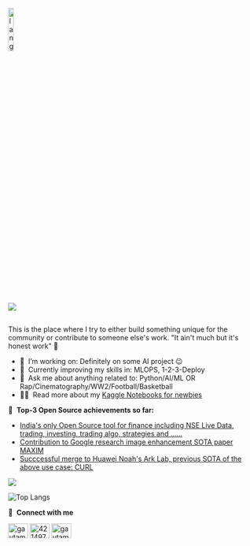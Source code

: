 <p align="left"><img width=15%" src="https://github.com/alansmathew/alansmathew/raw/master/lang.gif" alt="lang image here" /></p>

![](https://komarev.com/ghpvc/?username=deshwalmahesh&style=plastic&color=ff69b4)
##
This is the place where I try to either build something unique for the community or contribute to someone else's work. "It ain't much but it's honest work" :rofl:

- 🔭 &nbsp;I’m working on: Definitely on some AI project :wink:
- 🌱 &nbsp;Currently improving my skills in: MLOPS, 1-2-3-Deploy
- 💬 &nbsp;Ask me about anything related to: Python/AI/ML OR Rap/Cinematography/WW2/Football/Basketball
- 👨‍💻 &nbsp;Read more about my [Kaggle Notebooks for newbies](https://www.kaggle.com/deshwalmahesh/code?userId=3734583&sortBy=voteCount&tab=profile)


📕 &nbsp;**Top-3 Open Source achievements so far:**
<!-- BLOG-POST-LIST:START -->
- [India's only Open Source tool for finance including NSE Live Data, trading, investing, trading algo, strategies and ...... ](https://github.com/deshwalmahesh/NSE-Stock-Scanner)
- [Contribution to Google research image enhancement SOTA paper MAXIM](https://github.com/google-research/maxim/pull/13)
- [Succcessful merge to Huawei Noah's Ark Lab, previous SOTA of the above use case: CURL](https://github.com/sjmoran/CURL/pull/30)
<!-- BLOG-POST-LIST:END -->


<a href="">
  <img align="centre" src="https://github-readme-stats.vercel.app/api?username=deshwalmahesh&count_private=true&include_all_commits=true&show_icons=true&title_color=007bff&text_color=e7e7e7&icon_color=007bff&bg_color=171c28" />
<a />
  
![Top Langs](https://github-readme-stats.vercel.app/api/top-langs/?username=deshwalmahesh&layout=compact&title_color=007bff&text_color=e7e7e7&icon_color=007bff&bg_color=171c28)



🔗 &nbsp;**Connect with me**
<p align="left">
<a href="https://www.linkedin.com/in/deshwalmahesh/" target="blank"><img align="center" src="https://raw.githubusercontent.com/rahuldkjain/github-profile-readme-generator/master/src/images/icons/Social/linked-in-alt.svg" alt="gautamkrishnar" height="30" width="40" /></a>
<a href="https://stackoverflow.com/users/11725056/deshwal" target="blank"><img align="center" src="https://raw.githubusercontent.com/rahuldkjain/github-profile-readme-generator/master/src/images/icons/Social/stack-overflow.svg" alt="4214976" height="30" width="40" /></a>
<a href="https://www.instagram.com/deshwal.mahesh/" target="blank"><img align="center" src="https://raw.githubusercontent.com/rahuldkjain/github-profile-readme-generator/master/src/images/icons/Social/instagram.svg" alt="gautamkrishnar" height="30" width="40" /></a>
